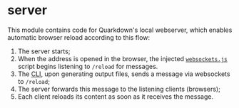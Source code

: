 # server

This module contains code for Quarkdown's local webserver,
which enables automatic browser reload according to this flow:

1. The server starts;
2. When the address is opened in the browser,
the injected [`websockets.js`](../quarkdown-core/src/main/resources/render/script/websockets.js) script
begins listening to `/reload` for messages.
3. The [CLI](../quarkdown-cli), upon generating output files, sends a message via websockets to `/reload`;
4. The server forwards this message to the listening clients (browsers);
5. Each client reloads its content as soon as it receives the message.